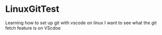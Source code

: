 # LinuxGitTest
Learning how to set up git with vscode on linux
I want to see what the git fetch feature is on VScdoe
